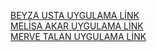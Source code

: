 [BEYZA USTA UYGULAMA LİNK ](https://youtu.be/kcqBr-bv7bU?si=oPrrMbYeqk89s5sU)<br/>
[MELİSA AKAR UYGULAMA LİNK ](https://youtu.be/j-YdHJWMp3A)<br/>
[MERVE TALAN UYGULAMA LİNK ](https://youtu.be/BvRuEeDj8P4?si=aP0tCTtr6iaE5Oks)<br/>

